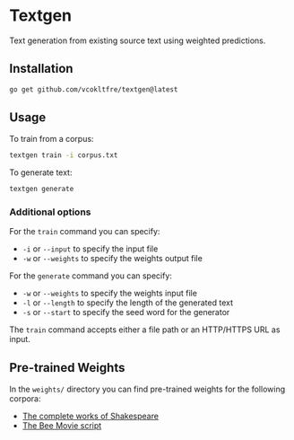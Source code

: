 # Textgen

Text generation from existing source text using weighted predictions.

## Installation

```bash
go get github.com/vcokltfre/textgen@latest
```

## Usage

To train from a corpus:

```bash
textgen train -i corpus.txt
```

To generate text:

```bash
textgen generate
```

### Additional options

For the `train` command you can specify:

- `-i` or `--input` to specify the input file
- `-w` or `--weights` to specify the weights output file

For the `generate` command you can specify:

- `-w` or `--weights` to specify the weights input file
- `-l` or `--length` to specify the length of the generated text
- `-s` or `--start` to specify the seed word for the generator

The `train` command accepts either a file path or an HTTP/HTTPS URL as input.

## Pre-trained Weights

In the `weights/` directory you can find pre-trained weights for the following corpora:

- [The complete works of Shakespeare](https://ocw.mit.edu/ans7870/6/6.006/s08/lecturenotes/files/t8.shakespeare.txt)
- [The Bee Movie script](http://www.script-o-rama.com/movie_scripts/a1/bee-movie-script-transcript-seinfeld.html)
